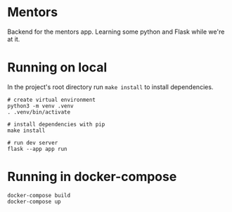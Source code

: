 
# Mentors

Backend for the mentors app. Learning some python and Flask while we're at it.

# Running on local

In the project's root directory run `make install` to install dependencies.

```
# create virtual environment
python3 -m venv .venv
. .venv/bin/activate

# install dependencies with pip
make install

# run dev server
flask --app app run
```

# Running in docker-compose

```
docker-compose build
docker-compose up
```
